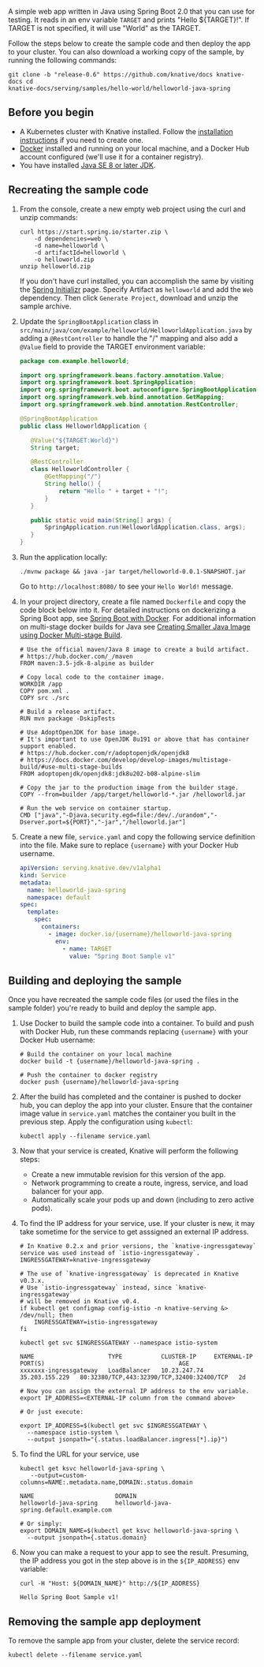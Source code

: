 A simple web app written in Java using Spring Boot 2.0 that you can use for
testing. It reads in an env variable `TARGET` and prints "Hello \${TARGET}!". If
TARGET is not specified, it will use "World" as the TARGET.

Follow the steps below to create the sample code and then deploy the app to your
cluster. You can also download a working copy of the sample, by running the
following commands:

```shell
git clone -b "release-0.6" https://github.com/knative/docs knative-docs cd
knative-docs/serving/samples/hello-world/helloworld-java-spring
````

## Before you begin

- A Kubernetes cluster with Knative installed. Follow the
[installation instructions](../../../../install/README.md) if you need to
create one.
- [Docker](https://www.docker.com) installed and running on your local machine,
and a Docker Hub account configured (we'll use it for a container registry).
- You have installed
[Java SE 8 or later JDK](http://www.oracle.com/technetwork/java/javase/downloads/index.html).

## Recreating the sample code

1. From the console, create a new empty web project using the curl and unzip
   commands:

    ```shell
    curl https://start.spring.io/starter.zip \
        -d dependencies=web \
        -d name=helloworld \
        -d artifactId=helloworld \
        -o helloworld.zip
    unzip helloworld.zip
    ```

    If you don't have curl installed, you can accomplish the same by visiting the
    [Spring Initializr](https://start.spring.io/) page. Specify Artifact as
    `helloworld` and add the `Web` dependency. Then click `Generate Project`,
    download and unzip the sample archive.

1. Update the `SpringBootApplication` class in
   `src/main/java/com/example/helloworld/HelloworldApplication.java` by adding a
   `@RestController` to handle the "/" mapping and also add a `@Value` field to
   provide the TARGET environment variable:

    ```java
    package com.example.helloworld;

    import org.springframework.beans.factory.annotation.Value;
    import org.springframework.boot.SpringApplication;
    import org.springframework.boot.autoconfigure.SpringBootApplication;
    import org.springframework.web.bind.annotation.GetMapping;
    import org.springframework.web.bind.annotation.RestController;

    @SpringBootApplication
    public class HelloworldApplication {

       @Value("${TARGET:World}")
       String target;

       @RestController
       class HelloworldController {
           @GetMapping("/")
           String hello() {
               return "Hello " + target + "!";
           }
       }

       public static void main(String[] args) {
           SpringApplication.run(HelloworldApplication.class, args);
       }
    }
    ```

1. Run the application locally:

    ```shell
    ./mvnw package && java -jar target/helloworld-0.0.1-SNAPSHOT.jar
    ```

    Go to `http://localhost:8080/` to see your `Hello World!` message.

1. In your project directory, create a file named `Dockerfile` and copy the code
   block below into it. For detailed instructions on dockerizing a Spring Boot
   app, see
   [Spring Boot with Docker](https://spring.io/guides/gs/spring-boot-docker/).
   For additional information on multi-stage docker builds for Java see
   [Creating Smaller Java Image using Docker Multi-stage Build](http://blog.arungupta.me/smaller-java-image-docker-multi-stage-build/).

    ```docker
    # Use the official maven/Java 8 image to create a build artifact.
    # https://hub.docker.com/_/maven
    FROM maven:3.5-jdk-8-alpine as builder

    # Copy local code to the container image.
    WORKDIR /app
    COPY pom.xml .
    COPY src ./src

    # Build a release artifact.
    RUN mvn package -DskipTests

    # Use AdoptOpenJDK for base image.
    # It's important to use OpenJDK 8u191 or above that has container support enabled.
    # https://hub.docker.com/r/adoptopenjdk/openjdk8
    # https://docs.docker.com/develop/develop-images/multistage-build/#use-multi-stage-builds
    FROM adoptopenjdk/openjdk8:jdk8u202-b08-alpine-slim

    # Copy the jar to the production image from the builder stage.
    COPY --from=builder /app/target/helloworld-*.jar /helloworld.jar

    # Run the web service on container startup.
    CMD ["java","-Djava.security.egd=file:/dev/./urandom","-Dserver.port=${PORT}","-jar","/helloworld.jar"]
    ```

1. Create a new file, `service.yaml` and copy the following service definition
   into the file. Make sure to replace `{username}` with your Docker Hub
   username.

    ```yaml
    apiVersion: serving.knative.dev/v1alpha1
    kind: Service
    metadata:
      name: helloworld-java-spring
      namespace: default
    spec:
      template:
        spec:
          containers:
            - image: docker.io/{username}/helloworld-java-spring
              env:
                - name: TARGET
                  value: "Spring Boot Sample v1"
    ```

## Building and deploying the sample

Once you have recreated the sample code files (or used the files in the sample
folder) you're ready to build and deploy the sample app.

1. Use Docker to build the sample code into a container. To build and push with
   Docker Hub, run these commands replacing `{username}` with your Docker Hub
   username:

    ```shell
    # Build the container on your local machine
    docker build -t {username}/helloworld-java-spring .

    # Push the container to docker registry
    docker push {username}/helloworld-java-spring
    ```

1. After the build has completed and the container is pushed to docker hub, you
   can deploy the app into your cluster. Ensure that the container image value
   in `service.yaml` matches the container you built in the previous step. Apply
   the configuration using `kubectl`:

    ```shell
    kubectl apply --filename service.yaml
    ```

1. Now that your service is created, Knative will perform the following steps:

    - Create a new immutable revision for this version of the app.
    - Network programming to create a route, ingress, service, and load balancer
      for your app.
    - Automatically scale your pods up and down (including to zero active pods).

1. To find the IP address for your service, use. If your cluster is new, it may
   take sometime for the service to get asssigned an external IP address.

    ```shell
    # In Knative 0.2.x and prior versions, the `knative-ingressgateway` service was used instead of `istio-ingressgateway`.
    INGRESSGATEWAY=knative-ingressgateway

    # The use of `knative-ingressgateway` is deprecated in Knative v0.3.x.
    # Use `istio-ingressgateway` instead, since `knative-ingressgateway`
    # will be removed in Knative v0.4.
    if kubectl get configmap config-istio -n knative-serving &> /dev/null; then
        INGRESSGATEWAY=istio-ingressgateway
    fi

    kubectl get svc $INGRESSGATEWAY --namespace istio-system

    NAME                     TYPE           CLUSTER-IP     EXTERNAL-IP      PORT(S)                                      AGE
    xxxxxxx-ingressgateway   LoadBalancer   10.23.247.74   35.203.155.229   80:32380/TCP,443:32390/TCP,32400:32400/TCP   2d

    # Now you can assign the external IP address to the env variable.
    export IP_ADDRESS=<EXTERNAL-IP column from the command above>

    # Or just execute:

    export IP_ADDRESS=$(kubectl get svc $INGRESSGATEWAY \
      --namespace istio-system \
      --output jsonpath="{.status.loadBalancer.ingress[*].ip}")
    ```

1. To find the URL for your service, use

    ```shell
    kubectl get ksvc helloworld-java-spring \
       --output=custom-columns=NAME:.metadata.name,DOMAIN:.status.domain

    NAME                       DOMAIN
    helloworld-java-spring     helloworld-java-spring.default.example.com

    # Or simply:
    export DOMAIN_NAME=$(kubectl get ksvc helloworld-java-spring \
      --output jsonpath={.status.domain}
    ```

1. Now you can make a request to your app to see the result. Presuming, the IP
   address you got in the step above is in the `${IP_ADDRESS}` env variable:

    ```shell
    curl -H "Host: ${DOMAIN_NAME}" http://${IP_ADDRESS}

    Hello Spring Boot Sample v1!
    ```

## Removing the sample app deployment

To remove the sample app from your cluster, delete the service record:

```shell
kubectl delete --filename service.yaml
````
